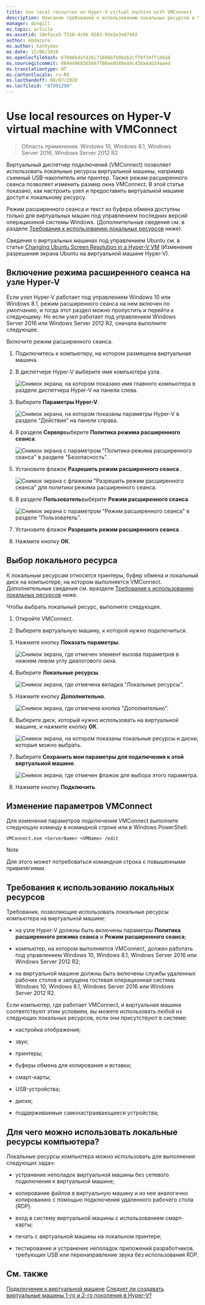 ```yaml
---
title: Use local resources on Hyper-V virtual machine with VMConnect
description: Описание требований к использованию локальных ресурсов в VMConnect
manager: dongill
ms.topic: article
ms.assetid: 18eface5-7518-4c6b-9282-93e2e3e87492
author: kbdazure
ms.author: kathydav
ms.date: 12/06/2016
ms.openlocfilehash: 67b06bdaf426c7160bbfb8bdb2cff9f34ff1dda8
ms.sourcegitcommit: 68444968565667f86ee0586ed4c43da4ab24aaed
ms.translationtype: HT
ms.contentlocale: ru-RU
ms.lasthandoff: 08/07/2020
ms.locfileid: "87991298"
---
```

# <a name="use-local-resources-on-hyper-v-virtual-machine-with-vmconnect"></a>Use local resources on Hyper-V virtual machine with VMConnect

>Область применения. Windows 10, Windows 8.1, Windows Server 2016, Windows Server 2012 R2

Виртуальный диспетчер подключений (VMConnect) позволяет использовать локальные ресурсы виртуальной машины, например съемный USB-накопитель или принтер. Также режим расширенного сеанса позволяет изменить размер окна VMConnect. В этой статье показано, как настроить узел и предоставить виртуальной машине доступ к локальному ресурсу.

Режим расширенного сеанса и текст из буфера обмена доступны только для виртуальных машин под управлением последних версий операционной системы Windows. \(Дополнительные сведения см. в разделе [Требования к использованию локальных ресурсов](#requirements-for-using-local-resources) ниже\).

Сведения о виртуальных машинах под управлением Ubuntu см. в статье [Changing Ubuntu Screen Resolution in a Hyper-V VM](/archive/blogs/virtual_pc_guy/changing-ubuntu-screen-resolution-in-a-hyper-v-vm) (Изменение разрешения экрана Ubuntu на виртуальной машине Hyper-V).

## <a name="turn-on-enhanced-session-mode-on-a-hyper-v-host"></a>Включение режима расширенного сеанса на узле Hyper-V
Если узел Hyper-V работает под управлением Windows 10 или Windows 8.1, режим расширенного сеанса на нем включен по умолчанию, и тогда этот раздел можно пропустить и перейти к следующему. Но если узел работает под управлением Windows Server 2016 или Windows Server 2012 R2, сначала выполните следующее.

Включите режим расширенного сеанса.

1.  Подключитесь к компьютеру, на котором размещена виртуальная машина.

2.  В диспетчере Hyper-V выберите имя компьютера узла.

    ![Снимок экрана, на котором показано имя главного компьютера в разделе диспетчера Hyper-V на панели слева.](media/Hyper-V-HyperVManager-HostNameSelected.png)

3.  Выберите **Параметры Hyper-V**.

    ![Снимок экрана, на котором показаны параметры Hyper-V в разделе "Действия" на панели справа.](media/HyperV-ActionsHyperVSettings.png)

4.  В разделе **Сервер**выберите **Политика режима расширенного сеанса**.

    ![Снимок экрана с параметром "Политика режима расширенного сеанса" в разделе "Безопасность".](media/Hyper-V-Settings-ServerEnhancedSessionModePolicy.png)

5.  Установите флажок **Разрешить режим расширенного сеанса** .

    ![Снимок экрана с флажком "Разрешить режим расширенного сеанса" для политики режима расширенного сеанса.](media/Hyper-V-Settings-EnhancedSessionModePolicyCheckBox.png)

6.  В разделе **Пользователь**выберите **Режим расширенного сеанса**.

    ![Снимок экрана с параметром "Режим расширенного сеанса" в разделе "Пользователь". ](media/Hyper-V-Settings-UserEnhancedSessionMode.png)

7.  Установите флажок **Разрешить режим расширенного сеанса** .

8.  Нажмите кнопку **ОК**.

## <a name="choose-a-local-resource"></a>Выбор локального ресурса

К локальным ресурсам относятся принтеры, буфер обмена и локальный диск на компьютере, на котором выполняется VMConnect. Дополнительные сведения см. вразделе [Требования к использованию локальных ресурсов](#requirements-for-using-local-resources) ниже.

Чтобы выбрать локальный ресурс, выполните следующее.

1.  Откройте VMConnect.

2.  Выберите виртуальную машину, к которой нужно подключиться.

3.  Нажмите кнопку **Показать параметры**.

    ![Снимок экрана, где отмечен элемент вызова параметров в нижнем левом углу диалогового окна.](media/HyperV-VMConnect-DisplayConfig.png)

4.  Выберите **Локальные ресурсы**.

    ![Снимок экрана, где отмечена вкладка "Локальные ресурсы".](media/HyperV-VMConnect-DisplayConfig-LocalResources.png)

5.  Нажмите кнопку **Дополнительно**.

    ![Снимок экрана, где отмечена кнопка "Дополнительно".](media/HyperV-VMConnect-DisplayConfig-LocalResourcesMore.png)

6.  Выберите диск, который нужно использовать на виртуальной машине, и нажмите кнопку **ОК**.

    ![Снимок экрана, на котором показаны локальные ресурсы и диски, которые можно выбрать.](media/HyperV-VMConnect-Settings-LocalResourcesDrives.png)

7.  Выберите **Сохранить мои параметры для подключения к этой виртуальной машине**.

    ![Снимок экрана, где отмечен флажок для выбора этого параметра.](media/HyperV-VMConnect-SaveSettings.png)

8.  Нажмите кнопку **Подключить**.

## <a name="edit-vmconnect-settings"></a>Изменение параметров VMConnect

Для изменения параметров подключения VMConnect выполните следующую команду в командной строке или в Windows PowerShell:

`VMConnect.exe <ServerName> <VMName> /edit`

> [!Note]
> Для этого может потребоваться командная строка с повышенными привилегиями.

## <a name="requirements-for-using-local-resources"></a>Требования к использованию локальных ресурсов

Требования, позволяющие использовать локальные ресурсы компьютера на виртуальной машине:

-   на узле Hyper-V должны быть включены параметры **Политика расширенного режима сеанса** и **Режим расширенного сеанса**;

-   компьютер, на котором выполняется VMConnect, должен работать под управлением Windows 10, Windows 8.1, Windows Server 2016 или Windows Server 2012 R2;

-   на виртуальной машине должны быть включены службы удаленных рабочих столов и запущена гостевая операционная система Windows 10, Windows 8.1, Windows Server 2016 или Windows Server 2012 R2.

Если компьютер, где работает VMConnect, и виртуальная машина соответствуют этим условиям, вы можете использовать любой из следующих локальных ресурсов, если они присутствуют в системе:

-   настройка отображения;

-   звук;

-   принтеры;

-   буферы обмена для копирования и вставки;

-   смарт-карты;

-   USB-устройства;

-   диски;

-   поддерживаемые самонастраивающиеся устройства;

## <a name="why-use-a-computers-local-resources"></a>Для чего можно использовать локальные ресурсы компьютера?
Локальные ресурсы компьютера можно использовать для выполнения следующих задач:

-   устранение неполадок виртуальной машины без сетевого подключения к виртуальной машине;

-   копирование файлов в виртуальную машину и из нее аналогично копированию с помощью подключения удаленного рабочего стола (RDP).

-   вход в систему виртуальной машины с использованием смарт-карты;

-   печать с виртуальной машины на локальном принтере;

-   тестирование и устранение неполадок приложений разработчиков, требующих USB или перенаправление звука без использования RDP.

## <a name="see-also"></a>См. также
[Подключение к виртуальной машине](/previous-versions/windows/it-pro/windows-server-2008-R2-and-2008/cc742407(v=ws.11))
[Следует ли создавать виртуальные машины 1-го и 2-го поколения в Hyper-V?](../plan/Should-I-create-a-generation-1-or-2-virtual-machine-in-Hyper-V.md)
